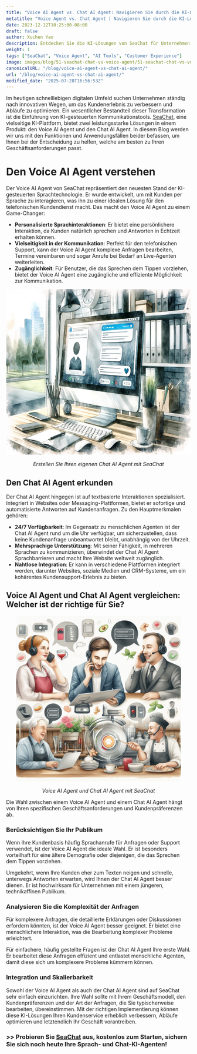 ```yaml
---
title: "Voice AI Agent vs. Chat AI Agent: Navigieren Sie durch die KI-Lösungen von SeaChat für Ihr Unternehmen"
metatitle: "Voice Agent vs. Chat Agent | Navigieren Sie durch die KI-Lösungen von SeaChat"
date: 2023-12-12T10:25:00-08:00
draft: false
author: Xuchen Yao
description: Entdecken Sie die KI-Lösungen von SeaChat für Unternehmen, Voice AI Agent für sprachbasierte Kundendienste und Chat AI Agent für textbasierte Interaktionen, jeweils mit einzigartigen Funktionen und Anwendungsfällen.
weight: 1
tags: ["SeaChat", "Voice Agent", "AI Tools", "Customer Experience"]
image: images/blog/51-seachat-chat-vs-voice-agent/51-seachat-chat-vs-voice-agent.png
canonicalURL: "/blog/voice-ai-agent-vs-chat-ai-agent/"
url: "/blog/voice-ai-agent-vs-chat-ai-agent/"
modified_date: "2025-07-28T16:56:53Z"
---
```


Im heutigen schnelllebigen digitalen Umfeld suchen Unternehmen ständig nach innovativen Wegen, um das Kundenerlebnis zu verbessern und Abläufe zu optimieren. Ein wesentlicher Bestandteil dieser Transformation ist die Einführung von KI-gesteuerten Kommunikationstools. [SeaChat](https://chat.seasalt.ai/?utm_source=blog), eine vielseitige KI-Plattform, bietet zwei leistungsstarke Lösungen in einem Produkt: den Voice AI Agent und den Chat AI Agent. In diesem Blog werden wir uns mit den Funktionen und Anwendungsfällen beider befassen, um Ihnen bei der Entscheidung zu helfen, welche am besten zu Ihren Geschäftsanforderungen passt.

# Den Voice AI Agent verstehen

Der Voice AI Agent von SeaChat repräsentiert den neuesten Stand der KI-gesteuerten Sprachtechnologie. Er wurde entwickelt, um mit Kunden per Sprache zu interagieren, was ihn zu einer idealen Lösung für den telefonischen Kundendienst macht. Das macht den Voice AI Agent zu einem Game-Changer:

- **Personalisierte Sprachinteraktionen**: Er bietet eine persönlichere Interaktion, da Kunden natürlich sprechen und Antworten in Echtzeit erhalten können.
- **Vielseitigkeit in der Kommunikation**: Perfekt für den telefonischen Support, kann der Voice AI Agent komplexe Anfragen bearbeiten, Termine vereinbaren und sogar Anrufe bei Bedarf an Live-Agenten weiterleiten.
- **Zugänglichkeit**: Für Benutzer, die das Sprechen dem Tippen vorziehen, bietet der Voice AI Agent eine zugängliche und effiziente Möglichkeit zur Kommunikation.

<center>
<img height="450px" src="/images/blog/50x-all-seachat-agents/build-your-own-chat-ai-agent.jpeg" alt="Erstellen Sie Ihren eigenen Chat AI Agent mit SeaChat"/>

*Erstellen Sie Ihren eigenen Chat AI Agent mit SeaChat*
</center>


## Den Chat AI Agent erkunden

Der Chat AI Agent hingegen ist auf textbasierte Interaktionen spezialisiert. Integriert in Websites oder Messaging-Plattformen, bietet er sofortige und automatisierte Antworten auf Kundenanfragen. Zu den Hauptmerkmalen gehören:

- **24/7 Verfügbarkeit**: Im Gegensatz zu menschlichen Agenten ist der Chat AI Agent rund um die Uhr verfügbar, um sicherzustellen, dass keine Kundenanfrage unbeantwortet bleibt, unabhängig von der Uhrzeit.
- **Mehrsprachige Unterstützung**: Mit seiner Fähigkeit, in mehreren Sprachen zu kommunizieren, überwindet der Chat AI Agent Sprachbarrieren und macht Ihre Website weltweit zugänglich.
- **Nahtlose Integration**: Er kann in verschiedene Plattformen integriert werden, darunter Websites, soziale Medien und CRM-Systeme, um ein kohärentes Kundensupport-Erlebnis zu bieten.

## Voice AI Agent und Chat AI Agent vergleichen: Welcher ist der richtige für Sie?

<center>
<img height="450px" src="/images/blog/50x-all-seachat-agents/call-or-text-agents.jpeg" alt="Voice AI Agent und Chat AI Agent mit SeaChat"/>

*Voice AI Agent und Chat AI Agent mit SeaChat*
</center>

Die Wahl zwischen einem Voice AI Agent und einem Chat AI Agent hängt von Ihren spezifischen Geschäftsanforderungen und Kundenpräferenzen ab.

### Berücksichtigen Sie Ihr Publikum

Wenn Ihre Kundenbasis häufig Sprachanrufe für Anfragen oder Support verwendet, ist der Voice AI Agent die ideale Wahl. Er ist besonders vorteilhaft für eine ältere Demografie oder diejenigen, die das Sprechen dem Tippen vorziehen.

Umgekehrt, wenn Ihre Kunden eher zum Texten neigen und schnelle, unterwegs Antworten erwarten, wird Ihnen der Chat AI Agent besser dienen. Er ist hochwirksam für Unternehmen mit einem jüngeren, technikaffinen Publikum.

### Analysieren Sie die Komplexität der Anfragen

Für komplexere Anfragen, die detaillierte Erklärungen oder Diskussionen erfordern könnten, ist der Voice AI Agent besser geeignet. Er bietet eine menschlichere Interaktion, was die Bearbeitung komplexer Probleme erleichtert.

Für einfachere, häufig gestellte Fragen ist der Chat AI Agent Ihre erste Wahl. Er bearbeitet diese Anfragen effizient und entlastet menschliche Agenten, damit diese sich um komplexere Probleme kümmern können.

### Integration und Skalierbarkeit

Sowohl der Voice AI Agent als auch der Chat AI Agent sind auf SeaChat sehr einfach einzurichten. Ihre Wahl sollte mit Ihrem Geschäftsmodell, den Kundenpräferenzen und der Art der Anfragen, die Sie typischerweise bearbeiten, übereinstimmen. Mit der richtigen Implementierung können diese KI-Lösungen Ihren Kundenservice erheblich verbessern, Abläufe optimieren und letztendlich Ihr Geschäft vorantreiben.


### >> Probieren Sie [SeaChat](https://chat.seasalt.ai/?utm_source=blog) aus, kostenlos zum Starten, sichern Sie sich noch heute Ihre Sprach- und Chat-KI-Agenten!
